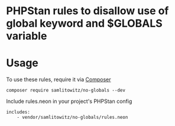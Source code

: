# PHPStan rules to disallow use of global keyword and $GLOBALS variable

# Usage
To use these rules, require it via [Composer](https://getcomposer.org/)
```
composer require samlitowitz/no-globals --dev
```

Include rules.neon in your project's PHPStan config
```
includes:
    - vendor/samlitowitz/no-globals/rules.neon
```
